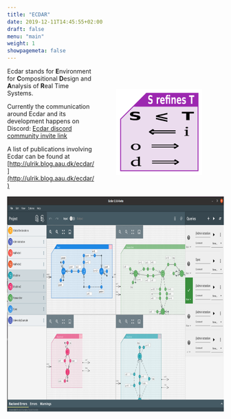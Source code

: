 ```yaml
---
title: "ECDAR"
date: 2019-12-11T14:45:55+02:00
draft: false
menu: "main"
weight: 1
showpagemeta: false
---
```


<img src="/img/RefinementCheatFigure.png" alt="Figure showing direction of implications following from S refining T" style="padding:50px; height: 200px; width:200px; float:right"/>

Ecdar stands for <strong>E</strong>nvironment for <strong>C</strong>ompositional <strong>D</strong>esign and <strong>A</strong>nalysis of <strong>R</strong>eal Time Systems.

Currently the communication around Ecdar and its development happens on Discord: 
[Ecdar discord community invite link](https://discord.gg/rKkUd9d36m)

A list of publications involving Ecdar can be found at [http://ulrik.blog.aau.dk/ecdar/](http://ulrik.blog.aau.dk/ecdar/)

<img src="/img/EcdarScreenshot4split.png" alt="Screenshot of Ecdar 2.3.0-beta" style="height: 500px; float:right; title='Screenshot of Ecdar 2.3.0-beta' "/>
